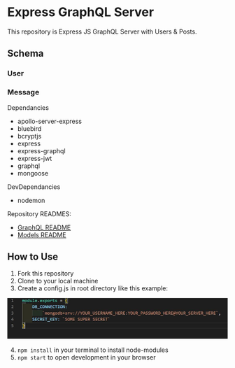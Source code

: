 # Express GraphQL Server 

This repository is Express JS GraphQL Server with Users & Posts.

## Schema

### User

### Message

Dependancies
* apollo-server-express
* bluebird
* bcryptjs
* express
* express-graphql
* express-jwt
* graphql
* mongoose

DevDependancies
* nodemon

Repository READMES: 
*  [GraphQL README](graphql\README.md)
*  [Models README](models\README.md)

## How to Use
1. Fork this repository
2. Clone to your local machine
3. Create a config.js in root directory like this example: 
<img src="./assets/config_example.jpg" />

4. `npm install` in your terminal to install node-modules
5. `npm start` to open development in your browser
